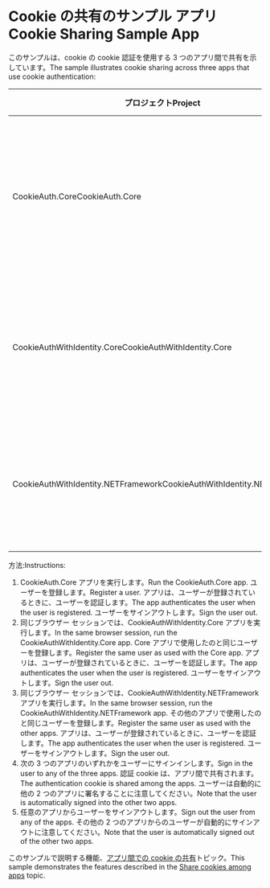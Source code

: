# <a name="cookie-sharing-sample-app"></a><span data-ttu-id="d4c4e-101">Cookie の共有のサンプル アプリ</span><span class="sxs-lookup"><span data-stu-id="d4c4e-101">Cookie Sharing Sample App</span></span>

<span data-ttu-id="d4c4e-102">このサンプルは、cookie の cookie 認証を使用する 3 つのアプリ間で共有を示しています。</span><span class="sxs-lookup"><span data-stu-id="d4c4e-102">The sample illustrates cookie sharing across three apps that use cookie authentication:</span></span>

| <span data-ttu-id="d4c4e-103">プロジェクト</span><span class="sxs-lookup"><span data-stu-id="d4c4e-103">Project</span></span>                             | <span data-ttu-id="d4c4e-104">説明</span><span class="sxs-lookup"><span data-stu-id="d4c4e-104">Description</span></span> |
| ----------------------------------- | ----------- |
| <span data-ttu-id="d4c4e-105">CookieAuth.Core</span><span class="sxs-lookup"><span data-stu-id="d4c4e-105">CookieAuth.Core</span></span>                     | <span data-ttu-id="d4c4e-106">ASP.NET Core Identity を使用せずに ASP.NET Core Razor ページ アプリ</span><span class="sxs-lookup"><span data-stu-id="d4c4e-106">ASP.NET Core Razor Pages app without using ASP.NET Core Identity</span></span> |
| <span data-ttu-id="d4c4e-107">CookieAuthWithIdentity.Core</span><span class="sxs-lookup"><span data-stu-id="d4c4e-107">CookieAuthWithIdentity.Core</span></span>         | <span data-ttu-id="d4c4e-108">ASP.NET Core Identity を使用して ASP.NET Core MVC アプリ</span><span class="sxs-lookup"><span data-stu-id="d4c4e-108">ASP.NET Core MVC app with ASP.NET Core Identity</span></span> |
| <span data-ttu-id="d4c4e-109">CookieAuthWithIdentity.NETFramework</span><span class="sxs-lookup"><span data-stu-id="d4c4e-109">CookieAuthWithIdentity.NETFramework</span></span> | <span data-ttu-id="d4c4e-110">ASP.NET Identity での ASP.NET フレームワーク MVC アプリ</span><span class="sxs-lookup"><span data-stu-id="d4c4e-110">ASP.NET Framework MVC app with ASP.NET Identity</span></span> |

<span data-ttu-id="d4c4e-111">方法:</span><span class="sxs-lookup"><span data-stu-id="d4c4e-111">Instructions:</span></span>

1. <span data-ttu-id="d4c4e-112">CookieAuth.Core アプリを実行します。</span><span class="sxs-lookup"><span data-stu-id="d4c4e-112">Run the CookieAuth.Core app.</span></span> <span data-ttu-id="d4c4e-113">ユーザーを登録します。</span><span class="sxs-lookup"><span data-stu-id="d4c4e-113">Register a user.</span></span> <span data-ttu-id="d4c4e-114">アプリは、ユーザーが登録されているときに、ユーザーを認証します。</span><span class="sxs-lookup"><span data-stu-id="d4c4e-114">The app authenticates the user when the user is registered.</span></span> <span data-ttu-id="d4c4e-115">ユーザーをサインアウトします。</span><span class="sxs-lookup"><span data-stu-id="d4c4e-115">Sign the user out.</span></span>
1. <span data-ttu-id="d4c4e-116">同じブラウザー セッションでは、CookieAuthWithIdentity.Core アプリを実行します。</span><span class="sxs-lookup"><span data-stu-id="d4c4e-116">In the same browser session, run the CookieAuthWithIdentity.Core app.</span></span> <span data-ttu-id="d4c4e-117">Core アプリで使用したのと同じユーザーを登録します。</span><span class="sxs-lookup"><span data-stu-id="d4c4e-117">Register the same user as used with the Core app.</span></span> <span data-ttu-id="d4c4e-118">アプリは、ユーザーが登録されているときに、ユーザーを認証します。</span><span class="sxs-lookup"><span data-stu-id="d4c4e-118">The app authenticates the user when the user is registered.</span></span> <span data-ttu-id="d4c4e-119">ユーザーをサインアウトします。</span><span class="sxs-lookup"><span data-stu-id="d4c4e-119">Sign the user out.</span></span>
1. <span data-ttu-id="d4c4e-120">同じブラウザー セッションでは、CookieAuthWithIdentity.NETFramework アプリを実行します。</span><span class="sxs-lookup"><span data-stu-id="d4c4e-120">In the same browser session, run the CookieAuthWithIdentity.NETFramework app.</span></span> <span data-ttu-id="d4c4e-121">その他のアプリで使用したのと同じユーザーを登録します。</span><span class="sxs-lookup"><span data-stu-id="d4c4e-121">Register the same user as used with the other apps.</span></span> <span data-ttu-id="d4c4e-122">アプリは、ユーザーが登録されているときに、ユーザーを認証します。</span><span class="sxs-lookup"><span data-stu-id="d4c4e-122">The app authenticates the user when the user is registered.</span></span> <span data-ttu-id="d4c4e-123">ユーザーをサインアウトします。</span><span class="sxs-lookup"><span data-stu-id="d4c4e-123">Sign the user out.</span></span>
1. <span data-ttu-id="d4c4e-124">次の 3 つのアプリのいずれかをユーザーにサインインします。</span><span class="sxs-lookup"><span data-stu-id="d4c4e-124">Sign in the user to any of the three apps.</span></span> <span data-ttu-id="d4c4e-125">認証 cookie は、アプリ間で共有されます。</span><span class="sxs-lookup"><span data-stu-id="d4c4e-125">The authentication cookie is shared among the apps.</span></span> <span data-ttu-id="d4c4e-126">ユーザーは自動的に他の 2 つのアプリに署名することに注意してください。</span><span class="sxs-lookup"><span data-stu-id="d4c4e-126">Note that the user is automatically signed into the other two apps.</span></span>
1. <span data-ttu-id="d4c4e-127">任意のアプリからユーザーをサインアウトします。</span><span class="sxs-lookup"><span data-stu-id="d4c4e-127">Sign out the user from any of the apps.</span></span> <span data-ttu-id="d4c4e-128">その他の 2 つのアプリからのユーザーが自動的にサインアウトに注意してください。</span><span class="sxs-lookup"><span data-stu-id="d4c4e-128">Note that the user is automatically signed out of the other two apps.</span></span>

<span data-ttu-id="d4c4e-129">このサンプルで説明する機能、[アプリ間での cookie の共有](https://docs.microsoft.com/aspnet/core/security/cookie-sharing)トピック。</span><span class="sxs-lookup"><span data-stu-id="d4c4e-129">This sample demonstrates the features described in the [Share cookies among apps](https://docs.microsoft.com/aspnet/core/security/cookie-sharing) topic.</span></span>
